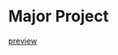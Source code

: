 # Major Project 

[preview](https://robymanlongat.github.io/c0dewords/preview/majorProject_resized)
